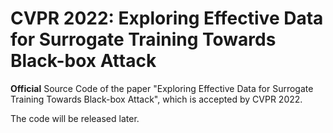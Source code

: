 # CVPR 2022: Exploring Effective Data for Surrogate Training Towards Black-box Attack
**Official** Source Code of the paper "Exploring Effective Data for Surrogate Training Towards Black-box Attack", which is accepted by CVPR 2022.

The code will be released later.

